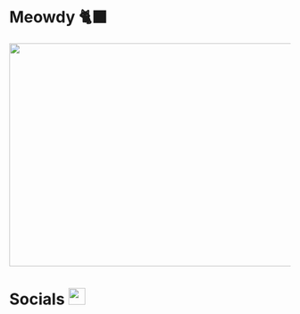 # Meowdy 🐈‍⬛
<div align = "center">
  <img src ="https://github.com/ray-sid/ray-sid/blob/main/images/catto.gif" height = "400" width = "1000">
</div>

# Socials <img src ="https://github.com/ray-sid/ray-sid/blob/main/images/catto.gif" height = "30" width = "30">

